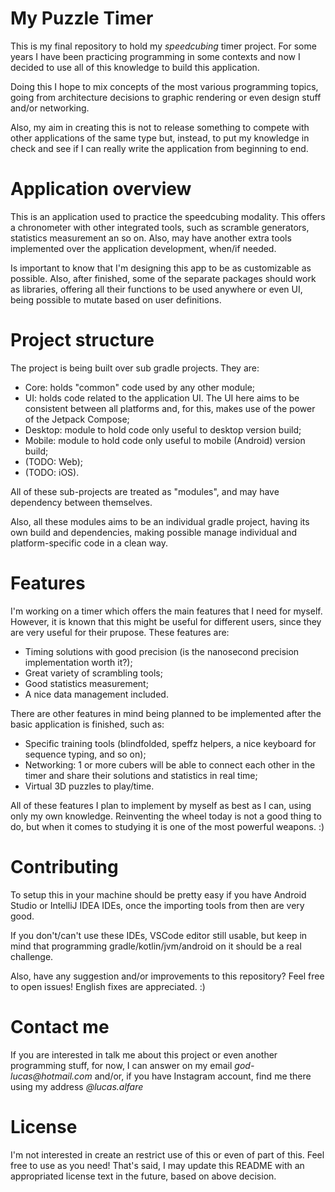 # My Puzzle Timer

This is my final repository to hold my _speedcubing_ timer project. For some years I have been practicing programming in
some contexts and now I decided to use all of this knowledge to build this application.

Doing this I hope to mix concepts of the most various programming topics, going from architecture decisions to graphic
rendering or even design stuff and/or networking.

Also, my aim in creating this is not to release something to compete with other applications of the same type but, instead,
to put my knowledge in check and see if I can really write the application from beginning to end.

# Application overview

This is an application used to practice the speedcubing modality. This offers a chronometer with other integrated tools, such
as scramble generators, statistics measurement an so on. Also, may have another extra tools implemented over the application
development, when/if needed.

Is important to know that I'm designing this app to be as customizable as possible. Also, after finished, some of the
separate packages should work as libraries, offering all their functions to be used anywhere or even UI, being possible
to mutate based on user definitions.

# Project structure

The project is being built over sub gradle projects. They are:

- Core: holds "common" code used by any other module;
- UI: holds code related to the application UI. The UI here aims to be consistent between all platforms and, for this, makes use of the power of the Jetpack Compose;
- Desktop: module to hold code only useful to desktop version build;
- Mobile: module to hold code only useful to mobile (Android) version build;
- (TODO: Web);
- (TODO: iOS).

All of these sub-projects are treated as "modules", and may have dependency between themselves. 

Also, all these modules aims to be an individual gradle project, having its own build and dependencies, making possible manage individual and platform-specific code in a clean way.

# Features

I'm working on a timer which offers the main features that I need for myself. However, it is known that this might be useful for
different users, since they are very useful for their prupose. These features are:

- Timing solutions with good precision (is the nanosecond precision implementation worth it?);
- Great variety of scrambling tools;
- Good statistics measurement;
- A nice data management included.

There are other features in mind being planned to be implemented after the basic application is finished, such as:

- Specific training tools (blindfolded, speffz helpers, a nice keyboard for
sequence typing, and so on);
- Networking: 1 or more cubers will be able to connect each other in the timer and share their solutions and statistics in real time;
- Virtual 3D puzzles to play/time.

All of these features I plan to implement by myself as best as I can, using only my own knowledge. Reinventing the
wheel today is not a good thing to do, but when it comes to studying it is one of the most powerful weapons. :)

# Contributing

To setup this in your machine should be pretty easy if you have Android Studio or IntelliJ IDEA IDEs, once the importing tools from
then are very good.

If you don't/can't use these IDEs, VSCode editor still usable, but keep in mind that programming gradle/kotlin/jvm/android on it should be a real challenge.

Also, have any suggestion and/or improvements to this repository? Feel free to open issues!
English fixes are appreciated. :)

# Contact me
If you are interested in talk me about this project or even another programming stuff, for now, I can answer on my email _god-lucas@hotmail.com_
and/or, if you have Instagram account, find me there using my address _@lucas.alfare_

# License

I'm not interested in create an restrict use of this or even of part of this. Feel free to use as you need! 
That's said, I may update this README with an appropriated license text in the future, based on above decision.
